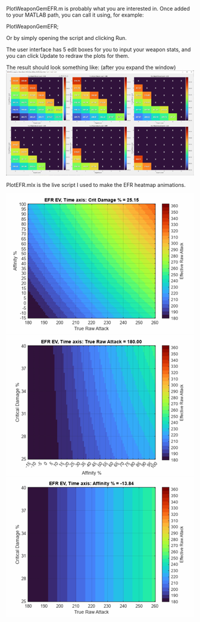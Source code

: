 PlotWeaponGemEFR.m is probably what you are interested in. Once added to your
MATLAB path, you can call it using, for example:

PlotWeaponGemEFR;

Or by simply opening the script and clicking Run.

The user interface has 5 edit boxes for you to input your weapon stats, and you
can click Update to redraw the plots for them.

The result should look something like: (after you expand the window)
![EFRGemPlotExample](images/EFRscriptExample2.png)

PlotEFR.mlx is the live script I used to make the EFR heatmap animations.

![Ex1](images/efr_a_v_r.gif)
![Ex2](images/efr_c_v_a.gif)
![Ex3](images/efr_c_v_r.gif)

